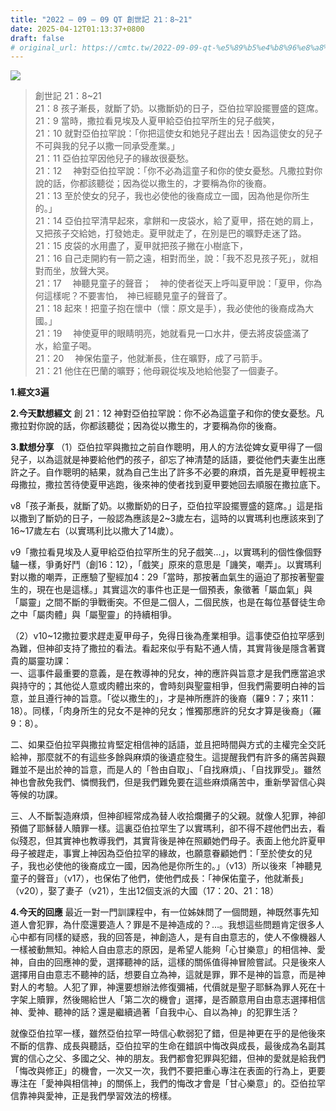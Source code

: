 ```yaml
---
title: "2022 – 09 – 09 QT 創世記 21：8~21"
date: 2025-04-12T01:13:37+0800
draft: false
# original_url: https://cmtc.tw/2022-09-09-qt-%e5%89%b5%e4%b8%96%e8%a8%98-21%ef%bc%9a821
---
```


![](/images/qt.jpg)
> 創世記 21：8\~21  
> 21：8 孩子漸長，就斷了奶。以撒斷奶的日子，亞伯拉罕設擺豐盛的筵席。  
> 21：9 當時，撒拉看見埃及人夏甲給亞伯拉罕所生的兒子戲笑，  
> 21：10 就對亞伯拉罕說：「你把這使女和她兒子趕出去！因為這使女的兒子不可與我的兒子以撒一同承受產業。」  
> 21：11 亞伯拉罕因他兒子的緣故很憂愁。  
> 21：12 　神對亞伯拉罕說：「你不必為這童子和你的使女憂愁。凡撒拉對你說的話，你都該聽從；因為從以撒生的，才要稱為你的後裔。  
> 21：13 至於使女的兒子，我也必使他的後裔成立一國，因為他是你所生的。」  
> 21：14 亞伯拉罕清早起來，拿餅和一皮袋水，給了夏甲，搭在她的肩上，又把孩子交給她，打發她走。夏甲就走了，在別是巴的曠野走迷了路。  
> 21：15 皮袋的水用盡了，夏甲就把孩子撇在小樹底下，  
> 21：16 自己走開約有一箭之遠，相對而坐，說：「我不忍見孩子死」，就相對而坐，放聲大哭。  
> 21：17 　神聽見童子的聲音；　神的使者從天上呼叫夏甲說：「夏甲，你為何這樣呢？不要害怕，　神已經聽見童子的聲音了。  
> 21：18 起來！把童子抱在懷中（懷：原文是手），我必使他的後裔成為大國。」  
> 21：19 　神使夏甲的眼睛明亮，她就看見一口水井，便去將皮袋盛滿了水，給童子喝。  
> 21：20 　神保佑童子，他就漸長，住在曠野，成了弓箭手。  
> 21：21 他住在巴蘭的曠野；他母親從埃及地給他娶了一個妻子。

**1.經文3遍**

**2.今天默想經文**
創 21：12 神對亞伯拉罕說：你不必為這童子和你的使女憂愁。凡撒拉對你說的話，你都該聽從；因為從以撒生的，才要稱為你的後裔。

**3.默想分享**
（1）亞伯拉罕與撒拉之前自作聰明，用人的方法從婢女夏甲得了一個兒子，以為這就是神要給他們的孩子，卻忘了神清楚的話語，要從他們夫妻生出應許之子。自作聰明的結果，就為自己生出了許多不必要的麻煩，首先是夏甲輕視主母撒拉，撒拉苦待使夏甲逃跑，後來神的使者找到夏甲要她回去順服在撒拉底下。

v8「孩子漸長，就斷了奶。以撒斷奶的日子，亞伯拉罕設擺豐盛的筵席。」這是指以撒到了斷奶的日子，一般認為應該是2\~3歲左右，這時的以實瑪利也應該來到了16\~17歲左右（以實瑪利比以撒大了14歲）。

v9「撒拉看見埃及人夏甲給亞伯拉罕所生的兒子戲笑…」，以實瑪利的個性像個野驢一樣，爭勇好鬥（創16：12），「戲笑」原來的意思是「譏笑，嘲弄」。以實瑪利對以撒的嘲弄，正應驗了聖經加4：29「當時，那按著血氣生的逼迫了那按著聖靈生的，現在也是這樣。」其實這次的事件也正是一個預表，象徵著「屬血氣」與「屬靈」之間不斷的爭戰衝突。不但是二個人，二個民族，也是在每位基督徒生命之中「屬肉體」與「屬聖靈」的持續相爭。

（2）v10\~12撒拉要求趕走夏甲母子，免得日後為產業相爭。這事使亞伯拉罕感到為難，但神卻支持了撒拉的看法。看起來似乎有點不通人情，其實背後是隱含著寶貴的屬靈功課：  
一、這事件最重要的意義，是在教導神的兒女，神的應許與旨意才是我們應當追求與持守的；其他從人意或肉體出來的，會時刻與聖靈相爭，但我們需要明白神的旨意，並且遵行神的旨意。「從以撒生的」，才是神所應許的後裔（羅9：7；來11：18）。同樣，「肉身所生的兒女不是神的兒女；惟獨那應許的兒女才算是後裔」（羅9：8）。

二、如果亞伯拉罕與撒拉肯堅定相信神的話語，並且把時間與方式的主權完全交託給神，那麼就不的有這些多餘與麻煩的後遺症發生。這提醒我們有許多的痛苦與艱難並不是出於神的旨意，而是人的「咎由自取」、「自找麻煩」、「自找罪受」。雖然神也會赦免我們、憐憫我們，但是我們難免要在這些麻煩痛苦中，重新學習信心與等候的功課。

三、人不斷製造麻煩，但神卻經常成為替人收拾爛攤子的父親。就像人犯罪，神卻預備了耶穌替人贖罪一樣。這裏亞伯拉罕生了以實瑪利，卻不得不趕他們出去，看似殘忍，但其實神也教導我們，其實背後是神在照顧她們母子。表面上他允許夏甲母子被趕走，事實上神因為亞伯拉罕的緣故，也願意眷顧她們：「至於使女的兒子，我也必使他的後裔成立一國，因為他是你所生的。」（v13）所以後來「神聽見童子的聲音」（v17），也保佑了他們，使他們成長：「神保佑童子，他就漸長」（v20），娶了妻子（v21），生出12個支派的大國（17：20、21：18）

**4.今天的回應**
最近一對一門訓課程中，有一位姊妹問了一個問題，神既然事先知道人會犯罪，為什麼還要造人？罪是不是神造成的？…。我想這些問題肯定很多人心中都有同樣的疑惑，我的回答是，神創造人，是有自由意志的，使人不像機器人一樣被動無知。神給人自由意志的原因，是希望人能夠「心甘樂意」的相信神、愛神，自由的回應神的愛，選擇聽神的話，這樣的關係值得神冒險嘗試。只是後來人選擇用自由意志不聽神的話，想要自立為神，這就是罪，罪不是神的旨意，而是神對人的考驗。人犯了罪，神還要想辦法修復彌補，代價就是聖子耶穌為罪人死在十字架上贖罪，然後賜給世人「第二次的機會」選擇，是否願意用自由意志選擇相信神、愛神、聽神的話？還是繼續過著「自我中心、自以為神」的犯罪生活？

就像亞伯拉罕一樣，雖然亞伯拉罕一時信心軟弱犯了錯，但是神更在乎的是他後來不斷的信靠、成長與聽話，亞伯拉罕的生命在錯誤中悔改與成長，最後成為名副其實的信心之父、多國之父、神的朋友。我們都會犯罪與犯錯，但神的愛就是給我們「悔改與修正」的機會，一次又一次，我們不要把重心專注在表面的行為上，更要專注在「愛神與相信神」的關係上，我們的悔改才會是「甘心樂意」的。亞伯拉罕信靠神與愛神，正是我們學習效法的榜樣。
